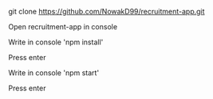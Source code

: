 
git clone https://github.com/NowakD99/recruitment-app.git

Open recruitment-app in console

Write in console 'npm install'

Press enter

Write in console 'npm start'

Press enter
